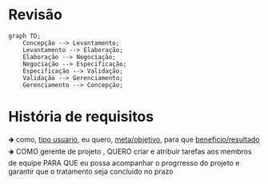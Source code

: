 # Revisão
```mermaid
graph TD;
    Concepção --> Levantamento;
    Levantamento --> Elaboração;
    Elaboração --> Negociação;
    Negociação --> Especificação;
    Especificação --> Validação;
    Validação --> Gerenciamento;
    Gerenciamento --> Concepção;
```

# História de requisitos
🡺 como, <ins>tipo usuario</ins>, eu quero, <ins>meta/objetivo</ins>, para que <ins>beneficio/resultado</ins>
🡺 COMO gerente de projeto , QUERO criar e atribuir tarefas aos membros de equipe PARA QUE eu possa acompanhar o progrresso do projeto e garantir que o tratamento seja concluido no prazo
